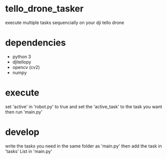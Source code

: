 # tello_drone_tasker
 execute multiple tasks sequencially on your dji tello drone
 
# dependencies
 - python 3
 - djitellopy
 - opencv (cv2)
 - numpy
 
# execute
 set 'active' in 'robot.py' to true
 and set the 'active_task' to the task you want
 then run 'main.py'

# develop
 write the tasks you need in the same folder as 'main.py'
 then add the task in 'tasks' List in 'main.py' 

